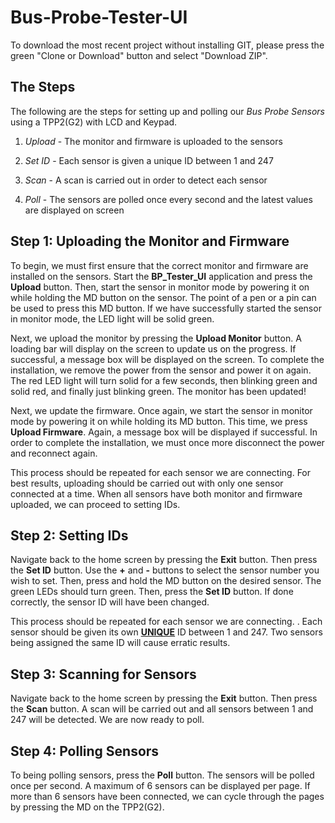# Bus-Probe-Tester-UI

To download the most recent project without installing GIT, please press the green "Clone or Download" button and select "Download ZIP".



The Steps 
-------------------

The following are the steps for setting up and polling our *Bus Probe Sensors* using a TPP2(G2) with LCD and Keypad.


1. *Upload* - The monitor and firmware is uploaded to the sensors

2. *Set ID* - Each sensor is given a unique ID between 1 and 247

3. *Scan* - A scan is carried out in order to detect each sensor

4. *Poll* - The sensors are polled once every second and the latest values are displayed on screen

   

Step 1: Uploading the Monitor and Firmware
------------------

To begin, we must first ensure that the correct monitor and firmware are installed on the sensors. Start the **BP_Tester_UI** application and press the **Upload** button. Then, start the sensor in monitor mode by powering it on while holding the MD button on the sensor. The point of a pen or a pin can be used to press this MD button.  If we have successfully started the sensor in monitor mode, the LED light will be solid green. 

Next, we upload the monitor by pressing the **Upload Monitor** button. A loading bar will display on the screen to update us on the progress. If successful, a message box will be displayed on the screen. To complete the installation, we remove the power from the sensor and power it on again. The red LED light will turn solid for a few seconds, then blinking green and solid red, and finally just blinking green. The monitor has been updated!

Next, we update the firmware. Once again, we start the sensor in monitor mode by powering it on while holding its MD button. This time, we press **Upload Firmware**. Again, a message box will be displayed if successful. In order to complete the installation, we must once more disconnect the power and reconnect again.

This process should be repeated for each sensor we are connecting. For best results, uploading should be carried out with only one sensor connected at a time. When all sensors have both monitor and firmware uploaded, we can proceed to setting IDs.



## Step 2: Setting IDs

Navigate back to the home screen by pressing the **Exit** button. Then press the **Set ID** button. Use the **+** and **-** buttons to select the sensor number you wish to set. Then, press and hold the MD button on the desired sensor. The green LEDs should turn green. Then, press the **Set ID** button. If done correctly, the sensor ID will have been changed.

This process should be repeated for each sensor we are connecting. . Each sensor should be given its own **<u>UNIQUE</u>** ID between 1 and 247. Two sensors being assigned the same ID will cause erratic results.



## Step 3: Scanning for Sensors

Navigate back to the home screen by pressing the **Exit** button. Then press the **Scan** button. A scan will be carried out and all sensors between 1 and 247 will be detected. We are now ready to poll.



## Step 4: Polling Sensors

To being polling sensors, press the **Poll** button. The sensors will be polled once per second. A maximum of 6 sensors can be displayed per page. If more than 6 sensors have been connected, we can cycle through the pages by pressing the MD on the TPP2(G2).